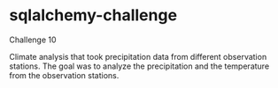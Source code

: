 # sqlalchemy-challenge
Challenge 10

Climate analysis that took precipitation data from
different observation stations. The goal was to 
analyze the precipitation and the temperature from
the observation stations.
